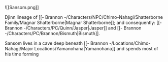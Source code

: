 ![[Sansom.png]]

Djinn lineage of [[- Brannon -/Characters/NPC/Chimo-Nahagi/Shatterborne Family/Magnar Shatterborne|Magnar Shatterborne]]; and consequently: [[- Brannon -/Characters/PC/Quinn/Jasper|Jasper]] and [[- Brannon -/Characters/PC/Brannon/Bismuth|Bismuth]].

Sansom lives in a cave deep beneath [[- Brannon -/Locations/Chimo-Nahagi/Major Locations/Yamanohana|Yamanohana]] and spends most of his time forming